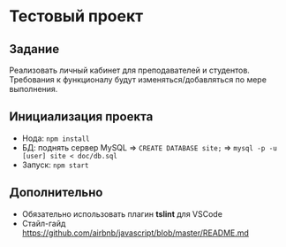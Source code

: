 # Тестовый проект

## Задание
Реализовать личный кабинет для преподавателей и студентов. Требования к функционалу будут изменяться/добавляться по мере выполнения.

## Инициализация проекта
* Нода: ```npm install```
* БД: поднять сервер MySQL => ```CREATE DATABASE site;``` => ```mysql -p -u [user] site < doc/db.sql```
* Запуск: ```npm start```

## Дополнительно
* Обязательно использовать плагин **tslint** для VSCode
* Стайл-гайд https://github.com/airbnb/javascript/blob/master/README.md